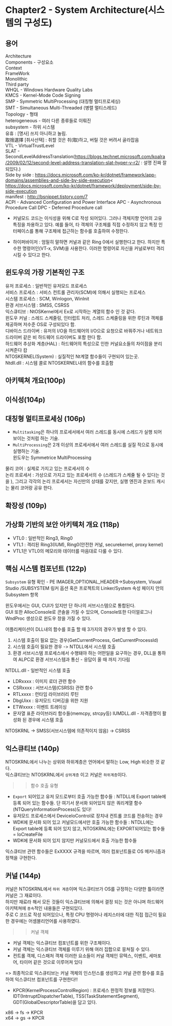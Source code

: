 # Chapter2 - System Architecture(시스템의 구성도)


## 용어

Architecture<br>
Components - 구성요소<br>
Context<br>
FrameWork<br>
Monolithic<br>
Third party<br>
WHQL - Windows Hardware Quality Labs<br>
KMCS - Kernel-Mode Code Signing<br>
SMP - Symmetric MultiProcessing (대칭형 멀티프로세싱)<br>
SMT - Simultaneous Multi-Threaded (병렬 멀티스레드)<br>
Topology - 형태<br>
heterogeneous - 여러 다른 종류들로 이뤄진<br>
subsystem - 하위 시스템<br>
유휴 : [명사] 쓰지 아니하고 놀림.<br>
取捨選擇 [취사선택] : 취할 것은 취(取)하고, 버릴 것은 버려서 골라잡음<br>
VTL - VirtualTrustLevel<br>
SLAT - SecondLevelAddressTranslation(https://blogs.technet.microsoft.com/koalra/2009/02/12/second-level-address-translation-slat-hyper-v-r2/ : 설명 진짜 잘 되있다.)<br>
Side by side : https://docs.microsoft.com/ko-kr/dotnet/framework/app-domains/assemblies-and-side-by-side-execution<
https://docs.microsoft.com/ko-kr/dotnet/framework/deployment/side-by-side-execution<br>
manifest : http://bsnippet.tistory.com/7<br>
ACPI - Advanced Configuration and Power Interface
APC - Asynchronous Procedure Call
DPC - Deferred Procedure call

- 커널모드 코드는 이식성을 위해 C로 작성 되어있다. 그러나 객체지향 언어의 고유 특징을 차용하고 있다.
예를 들어, 타 객체의 구조체를 직접 수정하지 않고 특정 인터페이스를 통해 구조체에 접근하는 함수를 호출하여 수정한다.

- 하이퍼바이저 : 엄밀히 말하면 커널과 같은 Ring 0에서 실행한다고 한다. 하지만 특수한 명령어인(VT-x, SVM)을 사용한다.
이러한 명령어로 자신을 커널로부터 격리 시킬 수 있다고 한다.


## 윈도우의 가장 기본적인 구조

유저 프로세스 : 일반적인 유저모드 프로세스<br>
서비스 프로세스 : 서비스 컨트롤 관리자(SCM)에 의해서 실행되는 프로세스<br>
시스템 프로세스 : SCM, Winlogon, WinInit<br>
환경 서브시스템 : SMSS, CSRSS<br>
익스큐티브 : NtOSKernel에서 Ex로 시작하는 계열의 함수 인 것 같다.<br>
윈도우 커널 : 스레드 스케줄링, 인터럽트 처리, 스레드 스케줄링을 위한 루틴과 객체를 제공하며 저수준 OS로 구성되있다 함.<br>
디바이스 드라이버 : 유저의 I/O을 하드웨어의 I/O으로 요청으로 바꿔주거나 네트워크 드라이버 같은 비 하드웨어 드라이버도 포함 한다 함.<br>
하드웨어 추상화 계층(HAL) : 하드웨어의 특성으로 인한 커널요소들의 차이점을 분리 시켜준다 캄<br>
NTOSKERNEL(System) : 실질적인 Nt계열 함수들이 구현되어 있는곳.<br>
Ntdll.dll : 시스템 콜로 NTOSKERNEL내의 함수를 호출함<br>

## 아키텍쳐 개요(100p)

## 이식성(104p)

## 대칭형 멀티프로세싱 (106p)

- `Multitasking`은 하나의 프로세서에서 여러 스레드를 동시에 스레드가 실행 되어 보이는 것처럼 하는 기술.
- `MultiProcessing`은 2개 이상의 프로세서에서 여러 스레드를 실질 적으로 동시에 실행하는 기술.<br>
윈도우는 Symmetrice MultiProcessing

물리 코어 : 실제로 가지고 있는 프로세서의 수<br>
논리 프로세서 : 가상으로 가지고 있는 프로세서의 수 (스레드가 스케쥴 될 수 있다는 것을 ), 그리고 각각의 논리 프로세서는 자신만의 상태를 갖지만, 실행 엔진과 온보드 캐시는 물리 코어랑 공유 한다.

## 확장성 (109p)

## 가상화 기반의 보안 아키텍처 개요 (118p)

- VTL0 : 일반적인 Ring3, Ring0
- VTL1 : 격리된 Ring3(IUM), Ring0(안전한 커널, securekernel, proxy kernel)
- VTL1은 VTL0의 메모리와 데이터를 마음대로 다룰 수 있다.

## 핵심 시스템 컴포넌트 (122p)

`Subsystem` 유형 확인 - PE IMAGER_OPTIONAL_HEADER->Subsystem, Visual Studio /SUBSYSTEM 링커 옵션 혹은 프로젝트의 Linker/System 속성 페이지 안의 Subsystem 항목<br>

윈도우에서는 GUI, CUI가 있지만 단 하나의 서브시스템으로 통합된다.<br>
GUI 또한 AllocConsole로 콘솔을 가질 수 있으며, Console또한 다이얼로그나 WndProc 생성으로 윈도우 창을 가질 수 있다.<br>

어플리케이션이 DLL내의 함수를 호출 할 때 3가지의 경우가 발생 할 수 있다.<br>
1. 시스템 호출이 필요 없는 경우(GetCurrentProcess, GetCurrentProcessId)
2. 시스템 호출이 필요한 경우 -> NTDLL에서 시스템 호출
3. 환경 서브시스템 프로세스에서 수행돼야 하는 어떤일을 요구하는 경우, DLL을 통하여 ALPC로 환경 서브시스템과 통신 - 응답이 올 때 까지 기다림 

NTDLL.dll - 일반적인 시스템 호출<br>
- LDRxxxx : 이미지 로더 관련 함수
- CSRxxxx : 서브시스템(CSRSS) 관련 함수
- RTLxxxx : 런타임 라이브러리 루틴
- DbgUixx : 유저모드 디버깅을 위한 지원
- ETWxxxx : 이벤트 트레이싱
- 문자열 표준 라이브러리 함수들(memcpy, strcpy등)
IUMDLL.dll - 자격증명이 활성화 된 경우에 시스템 호출<br>

NTOSKRNL -> SMSS(서브시스템에 의존적이지 않음) -> CSRSS

## 익스큐티브 (140p)

NTOSKRNL에서 나누는 상위와 하위계층은 언어에서 말하는 Low, High 비슷한 것 같다.<br>
익스큐티브는 NTOSKRNL에서 `상위계층` 이고 커널은 `하위계층`이다.

>> 함수 호출 유형
- `Export` 되어있고 유저 모드로부터 호출 가능한 함수들 : NTDLL에 Export table에 등록 되어 있는 함수들. 단 여기서 문서화 되어있지 않은 쿼리계열 함수(NTQueryInformationProcess)도 있다!
- 유저모드 프로세스에서 DeviceIoControl로 장치내 컨트롤 코드를 전송하는 경우
- WDK에 문서화 되어 있고 커널모드에서만 호출 가능한 함수들 : NTDLL에는 Export table에 등록 되어 있지 않고, NTOSKRNL에는 EXPORT되어있는 함수들 = IoCreateFile
- WDK에 문서화 되어 있지 않지만 커널모드에서 호출 가능한 함수들

익스큐티브 관련 함수들은 ExXXXX 규격을 따르며, 여러 컴포넌트들로 OS 메커니즘과 정책을 구현한다.<br>

## 커널 (144p)

커널은 NTOSKRNL에서 `하위 계층`이며 익스큐티브가 OS를 규정하는 다양한 틀이라면 커널은 그 재료이다.<br>
하지만 재료라 해서 모든 것들이 익스큐티브에 의해서 결정 되는 것은 아니며 하드웨어 아키텍쳐에 `종속`적인 내용들은 구현되있다.<br>
주로 C 코드로 작성 되어있으나, 특정 CPU 명령어나 레지스터에 대한 직접 접근이 필요한 경우에는 어셈블리언어를 사용하였다.<br>

>> 커널 객체
- 커널 객체는 익스큐티브 컴포넌트를 위한 구조체이다.
- 커널 객체는 익스큐티브 객체를 이루기 위해 여러 집합으로 뭉쳐질 수 있다.
- 컨트롤 객체, 디스패처 객체 이러한 요소들이 커널 객체인 뮤텍스, 이벤트, 세마포어, 타이머 같은 것으로 이루어져 있다

=> 최종적으로 익스큐티브는 커널 객체의 인스턴스를 생성하고 커널 관련 함수를 호출하여 익스큐티브 컴포넌트를 구현한다!!

- KPCR(KernelProcessControlRegion) : 프로세스 한정적 정보를 저장한다. IDT(IntrruptDispatcherTable), TSS(TaskStatementSegment), GDT(GlobalDescriptorTable)을 담고 있다.

x86 -> fs -> KPCR<br>
x64 -> gs -> KPCR<br>


